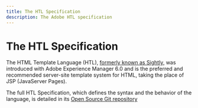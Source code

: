 ```yaml
---
title: The HTL Specification
description: The Adobe HTL specification
---
```


# The HTL Specification

The HTML Template Language (HTL), [formerly known as Sightly,](update.md) was introduced with Adobe Experience Manager 6.0 and is the preferred and recommended server-site template system for HTML, taking the place of JSP (JavaServer Pages).

The full HTL Specification, which defines the syntax and the behavior of the language, is detailed in its [Open Source Git repository](https://github.com/adobe/htl-spec)
